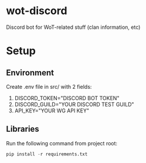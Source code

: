 # wot-discord

Discord bot for WoT-related stuff (clan information, etc)

# Setup

## Environment 

Create .env file in src/ with 2 fields:

1. DISCORD_TOKEN="DISCORD BOT TOKEN"
2. DISCORD_GUILD="YOUR DISCORD TEST GUILD"
3. API_KEY="YOUR WG API KEY"

## Libraries

Run the following command from project root:

```python
pip install -r requirements.txt
```